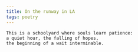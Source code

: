 ```yaml
---
title: On the runway in LA
tags: poetry
---
```


    This is a schoolyard where souls learn patience:
    a quiet hour, the falling of hopes,
    the beginning of a wait interminable.


